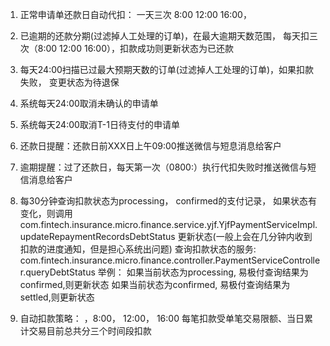 1. 正常申请单还款日自动代扣： 一天三次 8:00 12:00 16:00，
2. 已逾期的还款分期(过滤掉人工处理的订单)，在最大逾期天数范围， 每天扣三次（8:00 12:00 16:00），扣款成功则更新状态为已还款
3. 每天24:00扫描已过最大预期天数的订单(过滤掉人工处理的订单)，如果扣款失败， 变更状态为待退保
4. 系统每天24:00取消未确认的申请单
5. 系统每天24:00取消T-1日待支付的申请单
6. 还款日提醒：还款日前XXX日上午09:00推送微信与短息消息给客户
7. 逾期提醒：过了还款日，每天第一次（0800:）执行代扣失败时推送微信与短信消息给客户
8. 每30分钟查询扣款状态为processing， confirmed的支付记录， 如果状态有变化，则调用com.fintech.insurance.micro.finance.service.yjf.YjfPaymentServiceImpl.updateRepaymentRecordsDebtStatus
更新状态(一般上会在几分钟内收到扣款的进度通知，但是担心系统出问题)
   查询扣款状态的服务: com.fintech.insurance.micro.finance.controller.PaymentServiceController.queryDebtStatus
   举例： 如果当前状态为processing, 易极付查询结果为confirmed,则更新状态
         如果当前状态为confirmed, 易极付查询结果为settled,则更新状态
         
         
         
         
         
1. 自动扣款策略：
   ，8:00， 12:00， 16:00  每笔扣款受单笔交易限额、当日累计交易目前总共分三个时间段扣款